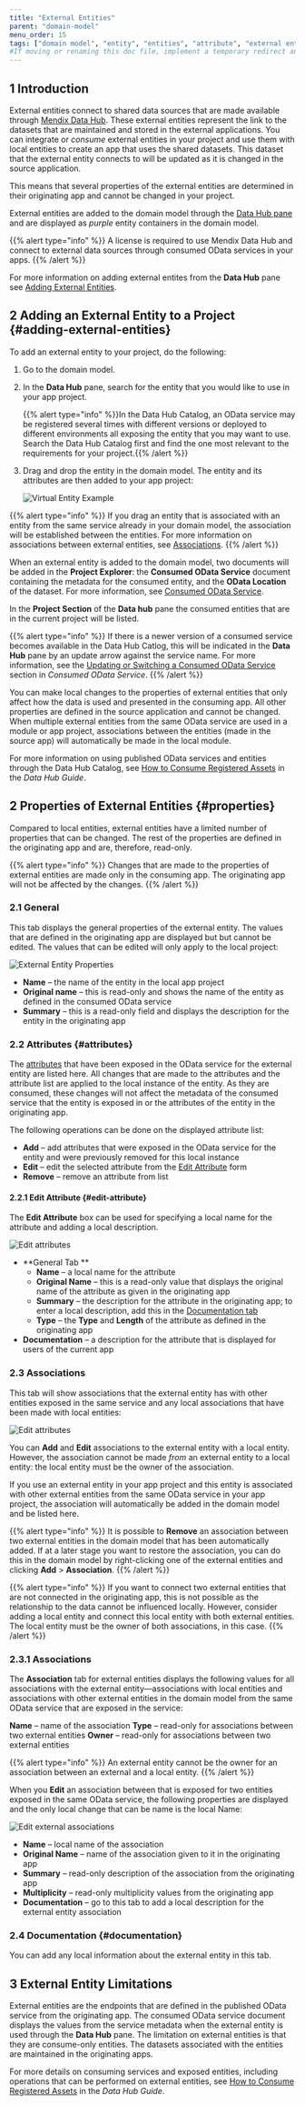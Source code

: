 ```yaml
---
title: "External Entities"
parent: "domain-model"
menu_order: 15
tags: ["domain model", "entity", "entities", "attribute", "external entities", "even handler", "access rule", "studio pro", "consumed OData Service"]
#If moving or renaming this doc file, implement a temporary redirect and let the respective team know they should update the URL in the product. See Mapping to Products for more details.
---
```

## 1 Introduction

External entities connect to shared data sources that are made available through [Mendix Data Hub](/data-hub/index). These external entities represent the link to the datasets that are maintained and stored in the external applications. You can integrate  or *consume* external entities in your project and use them with local entities to create an app that uses the shared datasets. This dataset that the external entity connects to will be updated as it is changed in the source application. 

This means that several properties of the external entities are determined in their originating app and cannot be changed in your project. 

External entities are added to the domain model through the [Data Hub pane](data-hub-pane) and are displayed as *purple* entity containers in the domain model. 

{{% alert type="info" %}}
A license is required to use Mendix Data Hub and connect to external data sources through consumed OData services in your apps.
{{% /alert %}}

For more information on adding external entites from the **Data Hub** pane see [Adding External Entities](#adding-external-entities).

## 2 Adding an External Entity to a Project {#adding-external-entities}

To add an external entity to your project, do the following:

1. Go to the domain model.

2. In the **Data Hub** pane, search for the entity that you would like to use in your app project.

   {{% alert type="info" %}}In the Data Hub Catalog, an OData service may be registered several times with different versions or deployed to different environments all exposing the entity that you may want to use. Search the Data Hub Catalog first and find the one most relevant to the requirements for your project.{{% /alert %}}

3.  Drag and drop the entity in the domain model. The entity and its attributes are then added to your app project:

	![Virtual Entity Example](attachments/data-hub-pane/virtual-entity-example.png)

{{% alert type="info" %}}
If you drag an entity that is associated with an entity from the same service already in your domain model, the association will be established between the entities. For more information on associations between external entities, see [Associations](#properties).
{{% /alert %}}

When an external entity is added to the domain model, two documents will be added in the **Project Explorer**: the **Consumed OData Service** document containing the metadata for the consumed entity, and the **OData Location** of the dataset. For more information, see [Consumed OData Service](consumed-odata-service). 

In the **Project Section** of the **Data hub** pane the consumed entities that are in the current project will be listed. 

{{% alert type="info" %}}
If there is a newer version of a consumed service becomes available in the Data Hub Catlog, this will be indicated in the **Data Hub** pane by an update arrow against the service name. For more information, see the [Updating or Switching a Consumed OData Service](consumed-odata-service#updating) section in *Consumed OData Service*.
{{% /alert %}}

You can make local changes to the properties of external entities that only affect how the data is used and presented in the consuming app. All other properties are defined in the source application and cannot be changed. When multiple external entities from the same OData service are used in a module or app project, associations between the entities (made in the source app) will automatically be made in the local module.

For more information on using published OData services and entities through the Data Hub Catalog, see [How to Consume Registered Assets](/data-hub/data-hub-catalog/consume) in the *Data Hub Guide*.

## 2 Properties of External Entities {#properties}

Compared to local entities, external entities have a limited number of properties that can be changed. The rest of the properties are defined in the originating app and are, therefore, read-only. 

{{% alert type="info" %}}
Changes that are made to the properties of external entities are made only in the consuming app. The originating app will not be affected by the changes.
{{% /alert %}}

### 2.1 General

This tab displays the general properties of the external entity. The values that are defined in the originating app are displayed but but cannot be edited. The values that can be edited will only apply to the local project:

![External Entity Properties](attachments/external-entities/external-entity-properties.png)

* **Name** – the name of the entity in the local app project
* **Original name** – this is read-only and shows the name of the entity as defined in the consumed OData service
* **Summary** – this is a read-only field and displays the description for the entity in the originating app

### 2.2 Attributes {#attributes}

The [attributes](attributes) that have been exposed in the OData service for the external entity are listed here. All changes that are made to the attributes and the attribute list are applied to the local instance of the entity. As they are consumed, these changes will not affect the metadata of the consumed service that the entity is exposed in or the attributes of the entity in the originating app.

The following operations can be done on the displayed attribute list:

* **Add** – add attributes that were exposed in the OData service for the entity and were previously removed for this local instance
* **Edit** – edit the selected attribute from the [Edit Attribute](#edit-attribute) form
* **Remove** – remove an attribute from list 

#### 2.2.1 Edit Attribute {#edit-attribute}

The **Edit Attribute** box can be used for specifying a local name for the attribute and adding a local description.

![Edit attributes](attachments/external-entities/edit-attributes.png)

* **General Tab **
	* **Name** – a local name for the attribute
	* **Original Name** – this is a read-only value that displays the original name of the attribute as given in the originating app
	* **Summary** – the description for the attribute in the originating app; to enter a local description, add this in the [Documentation tab](#documentation)
	* **Type** – the **Type** and **Length** of the attribute as defined in the originating app 
* **Documentation** – a description for the attribute that is displayed for users of the current app

### 2.3 Associations

This tab will show associations that the external entity has with other entities exposed in the same service and any local associations that have been made with local entities: 

![Edit attributes](attachments/external-entities/external-entity-associations.png)

You can **Add** and **Edit** associations to the external entity with a local entity. However, the association cannot be made *from* an external entity to a local entity: the local entity must be the owner of the association.

If you use an external entity in your app project and this entity is associated with other external entities from the same OData service in your app project, the association will automatically be added in the domain model and be listed here. 

{{% alert type="info" %}}
It is possible to **Remove** an association between two external entities in the domain model that has been automatically added. If at a later stage you want to restore the association, you can do this in the domain model by right-clicking one of the external entities and clicking **Add** > **Association**.
{{% /alert %}}

{{% alert type="info" %}}
If you want to connect two external entities that are not connected in the originating app, this is not possible as the relationship to the data cannot be influenced locally. However, consider adding a local entity and connect this local entity with both external entities. The local entity must be the owner of both associations, in this case.
{{% /alert %}}

### 2.3.1 Associations
The **Association** tab for external entities displays the following values for all associations with the external entity—associations with local entities and associations with other external entities in the domain model from the same OData service that are exposed in the service:

**Name** – name of the association
**Type** – read-only for associations between two external entities
**Owner** – read-only for associations between two external entities

{{% alert type="info" %}}
An external entity cannot be the owner for an association between an external and a local entity.
{{% /alert %}}

When you **Edit** an association between that is exposed for two entities exposed in the same OData service, the following properties are displayed and the only local change that can be name is the local Name:

![Edit external associations](attachments/external-entities/association-properties.png)

* **Name** – local name of the association
* **Original Name** – name of the association given to it in the originating app 
* **Summary** – read-only description of the association from the originating app
* **Multiplicity** – read-only multiplicity values from the originating app
* **Documentation** – go to this tab to add a local description for the external entity association

### 2.4 Documentation {#documentation}

You can add any local information about the external entity in this tab.

## 3 External Entity Limitations

External entities are the endpoints that are defined in the published OData service from the originating app. The consumed OData service document displays the values from the service metadata when the external entity is used through the **Data Hub** pane. The limitation on external entities is that they are consume-only entities. The datasets associated with the entities are maintained in the originating apps.

For more details on consuming services and exposed entities, including operations that can be performed on external entities, see [How to Consume Registered Assets](/data-hub/data-hub-catalog/consume) in the *Data Hub Guide*.

